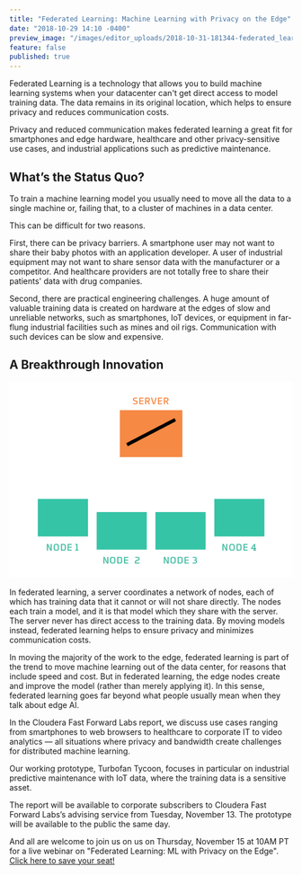 ```yaml
---
title: "Federated Learning: Machine Learning with Privacy on the Edge"
date: "2018-10-29 14:10 -0400"
preview_image: "/images/editor_uploads/2018-10-31-181344-federated_learning_animated_labeled.gif"
feature: false
published: true
---
```


Federated Learning is a technology that allows you to build machine learning systems when your datacenter can't get direct access to model training data. The data remains in its original location, which helps to ensure privacy and reduces communication costs.

Privacy and reduced communication makes federated learning a great fit for smartphones and edge hardware, healthcare and other privacy-sensitive use cases, and industrial applications such as predictive maintenance.

## What’s the Status Quo?

To train a machine learning model you usually need to move all the data to a single machine or, failing that, to a cluster of machines in a data center.

This can be difficult for two reasons.

First, there can be privacy barriers. A smartphone user may not want to share their baby photos with an application developer. A user of industrial equipment may not want to share sensor data with the manufacturer or a competitor. And healthcare providers are not totally free to share their patients' data with drug companies.

Second, there are practical engineering challenges. A huge amount of valuable training data is created on hardware at the edges of slow and unreliable networks, such as smartphones, IoT devices, or equipment in far-flung industrial facilities such as mines and oil rigs. Communication with such devices can be slow and expensive.

## A Breakthrough Innovation

![](/images/editor_uploads/2018-10-31-181344-federated_learning_animated_labeled.gif)

In federated learning, a server coordinates a network of nodes, each of which has training data that it cannot or will not share directly. The nodes each train a model, and it is that model which they share with the server. The server never has direct access to the training data. By moving models instead, federated learning helps to ensure privacy and minimizes communication costs.

In moving the majority of the work to the edge, federated learning is part of the trend to move machine learning out of the data center, for reasons that include speed and cost. But in federated learning, the edge nodes create and improve the model (rather than merely applying it). In this sense, federated learning goes far beyond what people usually mean when they talk about edge AI.

In the Cloudera Fast Forward Labs report, we discuss use cases ranging from smartphones to web browsers to healthcare to corporate IT to video analytics — all situations where privacy and bandwidth create challenges for distributed machine learning.

Our working prototype, Turbofan Tycoon, focuses in particular on industrial predictive maintenance with IoT data, where the training data is a sensitive asset.

The report will be available to corporate subscribers to Cloudera Fast Forward Labs’s advising service from Tuesday, November 13. The prototype will be available to the public the same day.

And all are welcome to join us on us on Thursday, November 15 at 10AM PT for a live webinar on "Federated Learning: ML with Privacy on the Edge". [Click here to save your seat!](https://www.cloudera.com/more/events/webinars/federated_learning.html?src=FFL)
